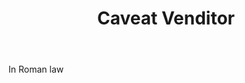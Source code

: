 ---
title: Caveat Venditor
letter: C
permalink: "/definitions/bld-caveat-venditor.html"
body: In Roman law
published_at: '2018-07-07'
source: Black's Law Dictionary 2nd Ed (1910)
layout: post
---